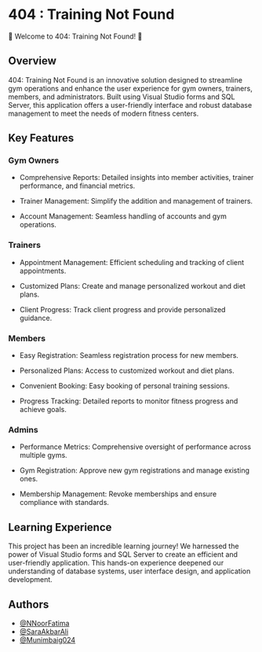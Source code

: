 
# 404 : Training Not Found
🚀 Welcome to 404: Training Not Found! 🚀
## Overview

404: Training Not Found is an innovative solution designed to streamline gym operations and enhance the user experience for gym owners, trainers, members, and administrators. Built using Visual Studio forms and SQL Server, this application offers a user-friendly interface and robust database management to meet the needs of modern fitness centers.

## Key Features

###  Gym Owners
- Comprehensive Reports: Detailed insights into member activities, trainer performance, and financial metrics.

- Trainer Management: Simplify the addition and management of trainers.

- Account Management: Seamless handling of accounts and gym operations.
###  Trainers
- Appointment Management: Efficient scheduling and tracking of client appointments.

- Customized Plans: Create and manage personalized workout and diet plans.

- Client Progress: Track client progress and provide personalized guidance.
### Members
- Easy Registration: Seamless registration process for new members.

- Personalized Plans: Access to customized workout and diet plans.

- Convenient Booking: Easy booking of personal training sessions.

- Progress Tracking: Detailed reports to monitor fitness progress and achieve goals.
### Admins
- Performance Metrics: Comprehensive oversight of performance across multiple gyms.

- Gym Registration: Approve new gym registrations and manage existing ones.

- Membership Management: Revoke memberships and ensure compliance with standards.


## Learning Experience 

This project has been an incredible learning journey! We harnessed the power of Visual Studio forms and SQL Server to create an efficient and user-friendly application. This hands-on experience deepened our understanding of database systems, user interface design, and application development.
## Authors

- [@NNoorFatima](https://github.com/NNoorFatima)
- [@SaraAkbarAli](https://github.com/SaraAkbarAli/SaraAkbarAli)
- [@Munimbaig024](https://github.com/Munimbaig024/Munimbaig024.github.io)

